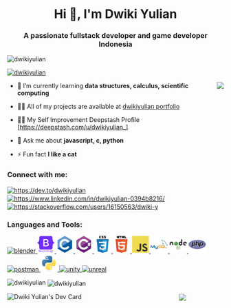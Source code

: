 <!--- - 👋 Hi, I’m @dwikiyulian
- 👀 I’m interested in Computer Science...
- 🌱 I’m currently learning JavaScript, C# and Python...
- 💞️ I’m looking to collaborate on Game Development Or Web Design...
--->



<h1 align="center">Hi 👋, I'm Dwiki Yulian</h1>
<h3 align="center">A passionate fullstack developer and game developer Indonesia</h3>

<p align="left"> <img src="https://komarev.com/ghpvc/?username=dwikiyulian&label=Profile%20views&color=0e75b6&style=flat" alt="dwikiyulian" /> </p>

<p align="left"> <a href="https://github.com/ryo-ma/github-profile-trophy"><img src="https://github-profile-trophy.vercel.app/?username=dwikiyulian" alt="dwikiyulian" /></a> </p>

<img align= "right" src = "https://i.pinimg.com/originals/ab/dc/be/abdcbe5fdef8ee78bdc312cda2b67df6.gif">

- 🌱 I’m currently learning **data structures, calculus, scientific computing**

- 👨‍💻 All of my projects are available at [dwikiyulian portfolio](https://qjvxvl.github.io/dwikiyulian.github.io/)

- 👨‍💻 My Self Improvement Deepstash Profile [https://deepstash.com/u/dwikiyulian_]

- 💬 Ask me about **javascript, c, python**

- ⚡ Fun fact **I like a cat**

<h3 align="left">Connect with me:</h3>
<p align="left">
<a href="https://dev.to/https://dev.to/dwikiyulian" target="blank"><img align="center" src="https://raw.githubusercontent.com/rahuldkjain/github-profile-readme-generator/master/src/images/icons/Social/devto.svg" alt="https://dev.to/dwikiyulian" height="30" width="40" /></a>
<a href="https://linkedin.com/in/https://www.linkedin.com/in/dwikiyulian-0394b8216/" target="blank"><img align="center" src="https://raw.githubusercontent.com/rahuldkjain/github-profile-readme-generator/master/src/images/icons/Social/linked-in-alt.svg" alt="https://www.linkedin.com/in/dwikiyulian-0394b8216/" height="30" width="40" /></a>
<a href="https://stackoverflow.com/users/https://stackoverflow.com/users/16150563/dwiki-y" target="blank"><img align="center" src="https://raw.githubusercontent.com/rahuldkjain/github-profile-readme-generator/master/src/images/icons/Social/stack-overflow.svg" alt="https://stackoverflow.com/users/16150563/dwiki-y" height="30" width="40" /></a>
</p>

<h3 align="left">Languages and Tools:</h3>
<p align="left"> <a href="https://www.blender.org/" target="_blank" rel="noreferrer"> <img src="https://download.blender.org/branding/community/blender_community_badge_white.svg" alt="blender" width="40" height="40"/> </a> <a href="https://getbootstrap.com" target="_blank" rel="noreferrer"> <img src="https://raw.githubusercontent.com/devicons/devicon/master/icons/bootstrap/bootstrap-plain-wordmark.svg" alt="bootstrap" width="40" height="40"/> </a> <a href="https://www.cprogramming.com/" target="_blank" rel="noreferrer"> <img src="https://raw.githubusercontent.com/devicons/devicon/master/icons/c/c-original.svg" alt="c" width="40" height="40"/> </a> <a href="https://www.w3schools.com/cs/" target="_blank" rel="noreferrer"> <img src="https://raw.githubusercontent.com/devicons/devicon/master/icons/csharp/csharp-original.svg" alt="csharp" width="40" height="40"/> </a> <a href="https://www.w3schools.com/css/" target="_blank" rel="noreferrer"> <img src="https://raw.githubusercontent.com/devicons/devicon/master/icons/css3/css3-original-wordmark.svg" alt="css3" width="40" height="40"/> </a> <a href="https://www.w3.org/html/" target="_blank" rel="noreferrer"> <img src="https://raw.githubusercontent.com/devicons/devicon/master/icons/html5/html5-original-wordmark.svg" alt="html5" width="40" height="40"/> </a> <a href="https://developer.mozilla.org/en-US/docs/Web/JavaScript" target="_blank" rel="noreferrer"> <img src="https://raw.githubusercontent.com/devicons/devicon/master/icons/javascript/javascript-original.svg" alt="javascript" width="40" height="40"/> </a> <a href="https://www.mysql.com/" target="_blank" rel="noreferrer"> <img src="https://raw.githubusercontent.com/devicons/devicon/master/icons/mysql/mysql-original-wordmark.svg" alt="mysql" width="40" height="40"/> </a> <a href="https://nodejs.org" target="_blank" rel="noreferrer"> <img src="https://raw.githubusercontent.com/devicons/devicon/master/icons/nodejs/nodejs-original-wordmark.svg" alt="nodejs" width="40" height="40"/> </a> <a href="https://www.php.net" target="_blank" rel="noreferrer"> <img src="https://raw.githubusercontent.com/devicons/devicon/master/icons/php/php-original.svg" alt="php" width="40" height="40"/> </a> <a href="https://postman.com" target="_blank" rel="noreferrer"> <img src="https://www.vectorlogo.zone/logos/getpostman/getpostman-icon.svg" alt="postman" width="40" height="40"/> </a> <a href="https://www.python.org" target="_blank" rel="noreferrer"> <img src="https://raw.githubusercontent.com/devicons/devicon/master/icons/python/python-original.svg" alt="python" width="40" height="40"/> </a> <a href="https://unity.com/" target="_blank" rel="noreferrer"> <img src="https://www.vectorlogo.zone/logos/unity3d/unity3d-icon.svg" alt="unity" width="40" height="40"/> </a> <a href="https://unrealengine.com/" target="_blank" rel="noreferrer"> <img src="https://raw.githubusercontent.com/kenangundogan/fontisto/036b7eca71aab1bef8e6a0518f7329f13ed62f6b/icons/svg/brand/unreal-engine.svg" alt="unreal" width="40" height="40"/> </a> </p>

<p><img align="left" src="https://github-readme-stats.vercel.app/api/top-langs?username=qjvxvL&show_icons=true&locale=en&layout=compact" alt="dwikiyulian" /></p>

<p>&nbsp;<img align="center" src="https://github-readme-stats.vercel.app/api?username=qjvxvL&show_icons=true&locale=en" width="500" alt="dwikiyulian" /></p> 


<a href="https://app.daily.dev/coderobstacles"><img src="https://api.daily.dev/devcards/6f594967b01341aeb6d988085ec25627.png?r=0tp" width="400" alt="Dwiki Yulian's Dev Card" align = "left"/></a>  <a  href="LINK TO: WHEN CLICKED">
      <img align = "center" src="https://github.r2v.ch/codewars?user=dwikiyulian" width="400"/>
    </a>

 


<!---
dwikiyulian/dwikiyulian is a ✨ special ✨ repository because its `README.md` (this file) appears on your GitHub profile.
You can click the Preview link to take a look at your changes.
--->
